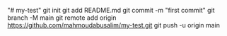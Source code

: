 "# my-test"  git init git add README.md git commit -m "first commit" git branch -M main git remote add origin https://github.com/mahmoudabusalim/my-test.git git push -u origin main
